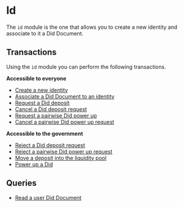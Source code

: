 # Id
The `id` module is the one that allows you to create a new identity and associate to it a 
Did Document.

## Transactions
Using the `id` module you can perform the following transactions.

**Accessible to everyone**
- [Create a new identity](tx/create-an-identity.md)
- [Associate a Did Document to an identity](tx/associate-a-did-document.md)
- [Request a Did deposit](tx/request-did-deposit.md)
- [Cancel a Did deposit request](tx/invalidate-did-deposit-request.md)
- [Request a pairwise Did power up](tx/request-did-power-up.md)
- [Cancel a pairwise Did power up request](tx/invalidate-did-power-up-request.md)

**Accessible to the government**
- [Reject a Did deposit request](tx/invalidate-did-deposit-request.md)
- [Reject a pairwise Did power up request](tx/invalidate-did-power-up-request.md)
- [Move a deposit into the liquidity pool](tx/move-deposit.md)
- [Power up a Did](tx/did-power-up.md)

## Queries
- [Read a user Did Document](query/read-identity.md)